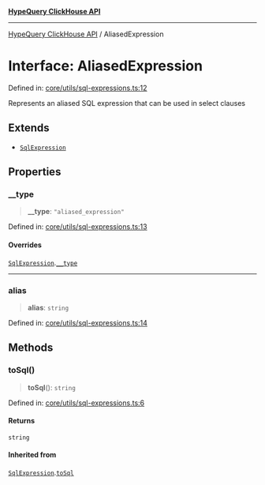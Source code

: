 [**HypeQuery ClickHouse API**](../README.md)

***

[HypeQuery ClickHouse API](../globals.md) / AliasedExpression

# Interface: AliasedExpression

Defined in: [core/utils/sql-expressions.ts:12](https://github.com/hypequery/hypequery/blob/64a7970b0d65bd3e69a2e7876f19dbfe29817833/packages/clickhouse/src/core/utils/sql-expressions.ts#L12)

Represents an aliased SQL expression that can be used in select clauses

## Extends

- [`SqlExpression`](SqlExpression.md)

## Properties

### \_\_type

> **\_\_type**: `"aliased_expression"`

Defined in: [core/utils/sql-expressions.ts:13](https://github.com/hypequery/hypequery/blob/64a7970b0d65bd3e69a2e7876f19dbfe29817833/packages/clickhouse/src/core/utils/sql-expressions.ts#L13)

#### Overrides

[`SqlExpression`](SqlExpression.md).[`__type`](SqlExpression.md#__type)

***

### alias

> **alias**: `string`

Defined in: [core/utils/sql-expressions.ts:14](https://github.com/hypequery/hypequery/blob/64a7970b0d65bd3e69a2e7876f19dbfe29817833/packages/clickhouse/src/core/utils/sql-expressions.ts#L14)

## Methods

### toSql()

> **toSql**(): `string`

Defined in: [core/utils/sql-expressions.ts:6](https://github.com/hypequery/hypequery/blob/64a7970b0d65bd3e69a2e7876f19dbfe29817833/packages/clickhouse/src/core/utils/sql-expressions.ts#L6)

#### Returns

`string`

#### Inherited from

[`SqlExpression`](SqlExpression.md).[`toSql`](SqlExpression.md#tosql)
